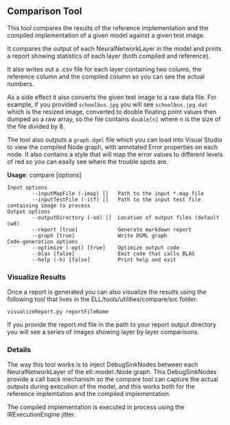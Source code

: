 ## Comparison Tool

This tool compares the results of the reference implementation and the compiled
implementation of a given model against a given test image.

It compares the output of each NeuralNetworkLayer in the model and prints 
a report showing statistics of each layer (both compiled and reference).

It also writes out a .csv file for each layer containing two colums, the
reference column and the compiled column so you can see the actual numbers.

As a side effect it also converts the given test image to a raw data file.
For example, if you provided `schoolbus.jpg` you will see `schoolbus.jpg.dat`
which is the resized image, converted to double floating point values then dumped
as a raw array, so the file contains `double[n]` where n is the size of the file 
divided by 8.

The tool also outputs a `graph.dgml` file which you can load into Visual Studio to
view the compiled Node graph, with annotated Error properties on each node.  It also
contains a style that will map the error values to different levels of red so you 
can easily see where the trouble spots are.

**Usage**: compare [options]

    Input options
            --inputMapFile (-imap) []   Path to the input *.map file
            --inputTestFile (-itf) []   Path to the input test file containing image to process
    Output options
            --outputDirectory (-od) []  Location of output files (default cwd)
            --report [true]             Generate markdown report
            --graph [true]              Write DGML graph
    Code-generation options
            --optimize (-opt) [true]    Optimize output code
            --blas [false]              Emit code that calls BLAS
            --help (-h) [false]         Print help and exit

### Visualize Results

Once a report is generated you can also visualize the results using the
following tool that lives in the ELL/tools/utilities/compare/src folder.

    visualizeReport.py reportFileName

If you provide the report.md file in the path to your report output directory you will see a series of images showing layer by layer comparisons.


### Details

The way this tool works is to inject DebugSinkNodes between each NeuralNetworkLayer of the
ell::model::Node graph.  This DebugSinkNodes provide a call back mechanism so the compare
tool can capture the actual outputs during execution of the model, and this works both
for the reference implemtation and the compiled implementation.

The compiled implementation is executed in process using the IRExecutionEngine jitter.

